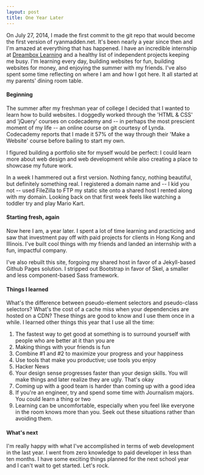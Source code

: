 ```yaml
---
layout: post
title: One Year Later
---
```


On July 27, 2014, I made the first commit to the git repo that would become the first version of ryanmadden.net. It's been nearly a year since then and I'm amazed at everything that has happened. I have an incredible internship at <a href="http://www.dreambox.com/">Dreambox Learning</a> and a healthy list of independent projects keeping me busy. I'm learning every day, building websites for fun, building websites for money, and enjoying the summer with my friends. I've also spent some time reflecting on where I am and how I got here. It all started at my parents' dining room table.

#### Beginning ####
The summer after my freshman year of college I decided that I wanted to learn how to build websites. I doggedly worked through the 'HTML & CSS' and 'jQuery' courses on codecademy and -- in perhaps the most prescient moment of my life -- an online course on git courtesy of Lynda. Codecademy reports that I made it 57% of the way through their 'Make a Website' course before bailing to start my own.

I figured building a portfolio site for myself would be perfect: I could learn more about web design and web development while also creating a place to showcase my future work. 

In a week I hammered out a first version. Nothing fancy, nothing beautiful, but definitely something real. I registered a domain name and -- I kid you not -- used FileZilla to FTP my static site onto a shared host I rented along with my domain. Looking back on that first week feels like watching a toddler try and play Mario Kart.

#### Starting fresh, again ####

Now here I am, a year later. I spent a lot of time learning and practicing and saw that investment pay off with paid projects for clients in Hong Kong and Illinois. I've built cool things with my friends and landed an internship with a fun, impactful company. 

I've also rebuilt this site, forgoing my shared host in favor of a Jekyll-based Github Pages solution. I stripped out Bootstrap in favor of Skel, a smaller and less component-based Sass framework.

#### Things I learned ####

What's the difference between pseudo-element selectors and pseudo-class selectors? What's the cost of a cache miss when your dependencies are hosted on a CDN? These things are good to know and I use them once in a while. I learned other things this year that I use all the time:

1. The fastest way to get good at something is to surround yourself with people who are better at it than you are
2. Making things with your friends is fun
3. Combine #1 and #2 to maximize your progress and your happiness
4. Use tools that make you productive; use tools you enjoy
5. Hacker News
6. Your design sense progresses faster than your design skills. You will make things and later realize they are ugly. That's okay
7. Coming up with a good team is harder than coming up with a good idea
8. If you're an engineer, try and spend some time with Journalism majors. You could learn a thing or two
9. Learning can be uncomfortable, especially when you feel like everyone in the room knows more than you. Seek out these situations rather than avoiding them.

#### What's next ####

I'm really happy with what I've accomplished in terms of web development in the last year. I went from zero knowledge to paid developer in less than ten months. I have some exciting things planned for the next school year and I can't wait to get started. Let's rock.